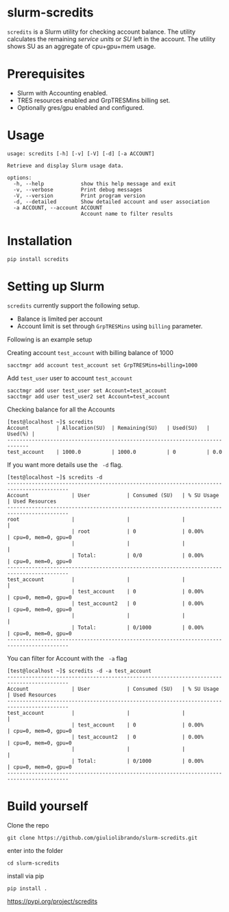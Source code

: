 
# slurm-scredits
`scredits` is a Slurm utility for checking account balance. The utility calculates the remaining *service units* or *SU* left in the account.
The utility shows SU as an aggregate of cpu+gpu+mem usage.


# Prerequisites
*  Slurm with Accounting enabled.
*  TRES resources enabled and GrpTRESMins billing set.
*  Optionally  gres/gpu enabled and configured.


# Usage
```
usage: scredits [-h] [-v] [-V] [-d] [-a ACCOUNT]

Retrieve and display Slurm usage data.

options:
  -h, --help            show this help message and exit
  -v, --verbose         Print debug messages
  -V, --version         Print program version
  -d, --detailed        Show detailed account and user association
  -a ACCOUNT, --account ACCOUNT
                        Account name to filter results
```


# Installation
```
pip install scredits
```


# Setting up Slurm
`scredits` currently support the following setup.
* Balance is limited per account
* Account limit is set through  `GrpTRESMins` using `billing` parameter.

Following is an example setup

Creating account `test_account`  with billing balance of 1000
```
sacctmgr add account test_account set GrpTRESMins=billing=1000
```

Add `test_user` user to account `test_account`
```
sacctmgr add user test_user set Account=test_account
sacctmgr add user test_user2 set Account=test_account
```

Checking balance for all the Accounts
```
[test@localhost ~]$ scredits
Account         | Allocation(SU)  | Remaining(SU)   | Used(SU)   | Used(%) |
-----------------------------------------------------------------------------
test_account    | 1000.0          | 1000.0          | 0          | 0.0
```

If you want more details use the ` -d` flag.
```
[test@localhost ~]$ scredits -d
------------------------------------------------------------------------------------------
Account              | User            | Consumed (SU)   | % SU Usage      | Used Resources
------------------------------------------------------------------------------------------
root                 |                 |                 |                 |
                     | root            | 0               | 0.00%           | cpu=0, mem=0, gpu=0
                     |                 |                 |                 |
                     | Total:          | 0/0             | 0.00%           | cpu=0, mem=0, gpu=0
------------------------------------------------------------------------------------------
test_account         |                 |                 |                 |
                     | test_account    | 0               | 0.00%           | cpu=0, mem=0, gpu=0
                     | test_account2   | 0               | 0.00%           | cpu=0, mem=0, gpu=0
                     |                 |                 |                 |
                     | Total:          | 0/1000          | 0.00%           | cpu=0, mem=0, gpu=0
------------------------------------------------------------------------------------------
```
You can filter for Account with the ` -a` flag
```
[test@localhost ~]$ scredits -d -a test_account
------------------------------------------------------------------------------------------
Account              | User            | Consumed (SU)   | % SU Usage      | Used Resources
------------------------------------------------------------------------------------------
test_account         |                 |                 |                 |
                     | test_account    | 0               | 0.00%           | cpu=0, mem=0, gpu=0
                     | test_account2   | 0               | 0.00%           | cpu=0, mem=0, gpu=0
                     |                 |                 |                 |
                     | Total:          | 0/1000          | 0.00%           | cpu=0, mem=0, gpu=0
------------------------------------------------------------------------------------------
```


# Build yourself

Clone the repo
```
git clone https://github.com/giuliolibrando/slurm-scredits.git
```
enter into the folder
```
cd slurm-scredits
```
install via pip
```
pip install .
```


https://pypi.org/project/scredits
